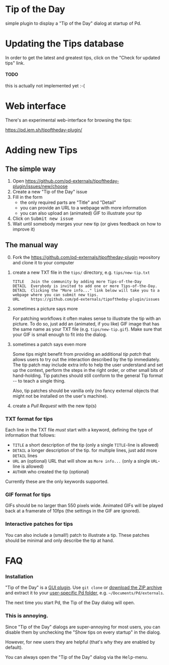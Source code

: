 Tip of the Day
==============

simple plugin to display a "Tip of the Day" dialog at startup of Pd.


# Updating the Tips database
In order to get the latest and greatest tips,
click on the "Check for updated tips" link.

#### TODO
this is actually not implemented yet :-(


# Web interface

There's an experimental web-interface for browsing the tips:

https://pd.iem.sh/tipoftheday-plugin/



# Adding new Tips

## The simple way

1. Open https://github.com/pd-externals/tipoftheday-plugin/issues/new/choose
2. Create a new "Tip of the Day" issue
3. Fill in the form
   - the only required parts are "Title" and "Detail"
   - you can provide an URL to a webpage with more information
   - you can also upload an (animated) GIF to illustrate your tip
4. Click on <kbd>Submit new issue</kbd>
5. Wait until somebody merges your new tip (or gives feedback on how to improve it)


## The manual way

0. Fork the https://github.com/pd-externals/tipoftheday-plugin repository and clone it to your computer

1. create a new TXT file in the `tips/` directory, e.g. `tips/new-tip.txt`

   ```
   TITLE   Join the community by adding more Tips-of-the-Day
   DETAIL  Everybody is invited to add one or more Tips-of-the-Day.
   DETAIL  Clicking the "More info..." link below will take you to a webpage where you can submit new tips.
   URL     https://github.com/pd-externals/tipoftheday-plugin/issues
   ```

2. sometimes a picture says more

   For patching workflows it often makes sense to illustrate the tip with an picture.
   To do so, just add an (animated, if you like) GIF image that has the same name as your TXT file (e.g. `tips/new-tip.gif`).
   Make sure that your GIF is small enough to fit into the dialog.

3. sometimes a patch says even more

   Some tips might benefit from providing an additional *tip patch* that allows users to try out the interaction described by the tip immediately. The tip patch may include extra info to help the user understand and set up the context, perform the steps in the right order, or other small bits of hand-holding. Tip patches should still conform to the general Tip format -- to teach a single thing.

   Also, tip patches should be vanilla only (no fancy external objects that might not be installed on the user's machine).

3. create a *Pull Request* with the new tip(s)


### TXT format for tips
Each line in the TXT file *must* start with a keyword,
defining the type of information that follows:
- `TITLE` a short description of the tip
   (only a single `TITLE`-line is allowed)
- `DETAIL` a longer description of the tip. for multiple lines, just add more `DETAIL` lines
- `URL` an (optional) URL that will show as `More info...`
   (only a single `URL`-line is allowed)
- `AUTHOR` who created the tip (optional)

Currently these are the only keywords supported.

### GIF format for tips

GIFs should be no larger than 550 pixels wide.
Animated GIFs will be played back at a framerate of 10fps (the settings in the GIF are ignored).

### Interactive patches for tips

You can also include a (small!) patch to illustrate a tip.
These patches should be minimal and only describe the tip at hand.

# FAQ

### Installation
"Tip of the Day" is a [GUI plugin](https://puredata.info/docs/guiplugins/GUIPlugins/).
Use `git clone` or
[download the ZIP archive](https://github.com/pd-externals/tipoftheday-plugin/archive/refs/heads/main.zip)
and extract it to your
[user-specific Pd folder](https://puredata.info/docs/faq/how-do-i-install-externals-and-help-files),
e.g. `~/Documents/Pd/externals`.

The next time you start Pd, the Tip of the Day dialog will open.

### This is annoying.
Since "Tip of the Day" dialogs are super-annoying for most users,
you can disable them by unchecking the "Show tips on every startup" in the dialog.

However, for new users they are helpful (that's why they are enabled by default).

You can always open the "Tip of the Day" dialog via the <kbd>Help</kbd>-menu.

